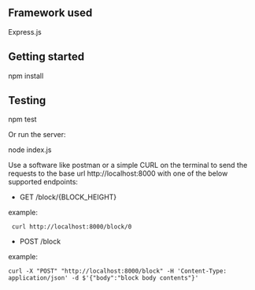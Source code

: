 

## Framework used

Express.js

## Getting started


npm install


## Testing

npm test


Or run the server:

node index.js

Use a software like postman or a simple CURL on the terminal to send the requests to the base url http://localhost:8000 with one of the below supported endpoints:

- GET
/block/{BLOCK_HEIGHT}

example:

```
 curl http://localhost:8000/block/0
```

- POST
/block

example:

```
curl -X "POST" "http://localhost:8000/block" -H 'Content-Type: application/json' -d $'{"body":"block body contents"}'
```
